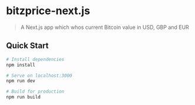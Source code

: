 # bitzprice-next.js

> A Next.js app which whos current Bitcoin value in USD, GBP and EUR

## Quick Start

``` bash
# Install dependencies
npm install

# Serve on localhost:3000
npm run dev

# Build for production
npm run build
```

